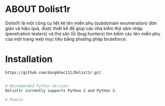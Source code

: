 # ABOUT Dolist1r
Dolist1r là một công cụ liệt kê tên miền phụ (subdomain enumeration) đơn giản và hiệu quả, 
được thiết kế để giúp các nhà kiểm thử xâm nhập (penetration testers) và thợ săn lỗi (bug hunters) 
tìm kiếm các tên miền phụ của một trang web mục tiêu bằng phương pháp bruteforce.

# Installation
```bash
https://github.com/dungkhac111/Dolist1r.git


# Recommended Python Version:
Dolist1r currently supports Python 2 and Python 3.

# Module

